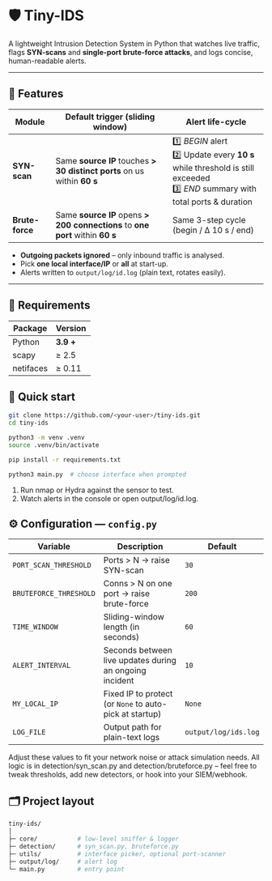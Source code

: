 # 🛡️ Tiny-IDS

A lightweight Intrusion Detection System in Python that watches live
traffic, flags **SYN-scans** and **single-port brute-force attacks**, and
logs concise, human-readable alerts.

---

## 🧩 Features

| Module          | Default trigger (sliding window)                         | Alert life-cycle                          |
|-----------------|----------------------------------------------------------|-------------------------------------------|
| **SYN-scan**    | Same **source IP** touches **> 30 distinct ports** on us within **60 s** | 1️⃣ *BEGIN* alert<br>2️⃣ Update every **10 s** while threshold is still exceeded<br>3️⃣ *END* summary with total ports & duration |
| **Brute-force** | Same **source IP** opens **> 200 connections** to **one port** within **60 s** | Same 3-step cycle (begin / Δ 10 s / end) |

* **Outgoing packets ignored** – only inbound traffic is analysed.  
* Pick **one local interface/IP** or **all** at start-up.  
* Alerts written to `output/log/id.log` (plain text, rotates easily).

---

## 🧰 Requirements

| Package     | Version |
|-------------|---------|
| Python      | **3.9 +** |
| scapy       | ≥ 2.5 |
| netifaces   | ≥ 0.11 |

## 🚀 Quick start

```bash
git clone https://github.com/<your-user>/tiny-ids.git
cd tiny-ids          
```

```bash
python3 -m venv .venv
source .venv/bin/activate 
```

```bash
pip install -r requirements.txt
```

```bash
python3 main.py  # choose interface when prompted
```






1. Run nmap or Hydra against the sensor to test.
2. Watch alerts in the console or open output/log/id.log.


## ⚙️ Configuration — `config.py`

| **Variable**           | **Description**                                           | **Default**         |
|------------------------|-----------------------------------------------------------|---------------------|
| `PORT_SCAN_THRESHOLD`  | Ports > N → raise SYN-scan                                | `30`                |
| `BRUTEFORCE_THRESHOLD` | Conns > N on one port → raise brute-force                 | `200`               |
| `TIME_WINDOW`          | Sliding-window length (in seconds)                        | `60`                |
| `ALERT_INTERVAL`       | Seconds between live updates during an ongoing incident   | `10`                |
| `MY_LOCAL_IP`          | Fixed IP to protect (or `None` to auto-pick at startup)   | `None`              |
| `LOG_FILE`             | Output path for plain-text logs                           | `output/log/ids.log` |


Adjust these values to fit your network noise or attack simulation needs.
All logic is in detection/syn_scan.py and detection/bruteforce.py –
feel free to tweak thresholds, add new detectors, or hook into your SIEM/webhook.

## 🗂️ Project layout

```bash
tiny-ids/
│
├─ core/           # low-level sniffer & logger
├─ detection/      # syn_scan.py, bruteforce.py
├─ utils/          # interface picker, optional port-scanner
├─ output/log/     # alert log
└─ main.py         # entry point
```
